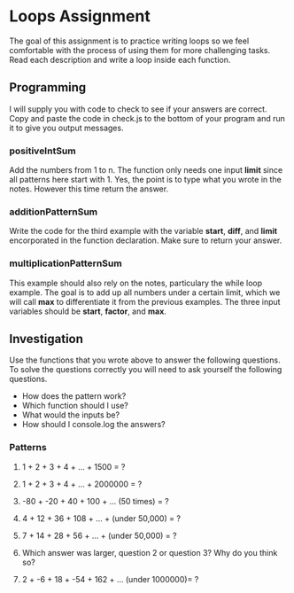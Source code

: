 # Loops Assignment
The goal of this assignment is to practice writing loops so we feel comfortable with the process of using them for more challenging tasks.  Read each description and write a loop inside each function.

## Programming
I will supply you with code to check to see if your answers are correct.  Copy and paste the code in check.js to the bottom of your program and run it to give you output messages.


### positiveIntSum
Add the numbers from 1 to n.  The function only needs one input **limit** since all patterns here start with 1.  Yes, the point is to type what you wrote in the notes.  However this time return the answer.

### additionPatternSum
Write the code for the third example with the variable **start**, **diff**, and **limit** encorporated in the function declaration.  Make sure to return your answer.


### multiplicationPatternSum
This example should also rely on the notes, particulary the while loop example.  The goal is to add up all numbers under a certain limit, which we will call **max** to differentiate it from the previous examples.  The three input variables should be **start**, **factor**, and **max**.




## Investigation
Use the functions that you wrote above to answer the following questions.  To solve the questions correctly you will need to ask yourself the following questions.
-  How does the pattern work?
-  Which function should I use?
-  What would the inputs be?
-  How should I console.log the answers?


### Patterns
1.  1 + 2 + 3 + 4 + ... + 1500 = ?


2.  1 + 2 + 3 + 4 + ... + 2000000 = ?


3.  -80 + -20 + 40 + 100 + ... (50 times) = ?


4.  4 + 12 + 36 + 108 + ... + (under 50,000) = ?


5.  7 + 14 + 28 + 56 + ... + (under 50,000) = ?


6.  Which answer was larger, question 2 or question 3?  Why do you think so?



7.  2 + -6 + 18 + -54 + 162 + ... (under 1000000)= ?

